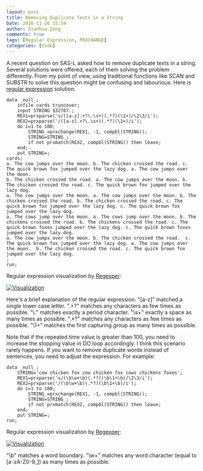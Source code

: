 ```yaml
---
layout: post
title: Removing Duplicate Texts in a String
Date: 2016-11-26 15:54
author: Xianhua Zeng
comments: true
tags: [Regular Expression, PRXCHANGE]
categories: [Code]
---
```

A recent question on SAS-L asked how to remove duplicate texts in a string. Several solutions were offered, each of them solving the problem differently. From my point of view, using traditional functions like SCAN and SUBSTR to solve this question might be confusing and labourious. Here is <span style="text-decoration: none;"><a href="https://en.wikipedia.org/wiki/Regular_expression" target="_blank">regular expression</a></span> solution.
<pre><code>data _null_;
    infile cards truncover;
    input STRING $32767.;
    REX1=prxparse('s/([a-z].+?\.\s+)(.*?)(\1+)/\2\3/i');
    REX2=prxparse('/([a-z].+?\.\s+)(.*?)(\1+)/i');
    do i=1 to 100;
        STRING_=prxchange(REX1, -1, compbl(STRING));
        STRING=STRING_;
        if not prxmatch(REX2, compbl(STRING)) then leave;
    end;
    put STRING=;
cards;
a. The cow jumps over the moon. b. The chicken crossed the road. c. The quick brown fox jumped over the lazy dog. a. The cow jumps over the moon. 
b. The chicken crossed the road. a. The cow jumps over the moon. b. The chicken crossed the road. c. The quick brown fox jumped over the lazy dog.
a. The cow jumps over the moon. a. The cow jumps over the moon. b. The chicken crossed the road. b. The chicken crossed the road. c. The quick brown fox jumped over the lazy dog. c. The quick brown fox jumped over the lazy dog.
a. The cows jump over the moon. a. The cows jump over the moon. b. The chickens crossed the road. b. The chickens crossed the road. c. The quick brown foxes jumped over the lazy dog. c. The quick brown foxes jumped over the lazy dog.
a. The cow jumps over the moon. b. The chicken crossed the road.  c. The quick brown fox jumped over the lazy dog. a. The cow jumps over the moon.  b. The chicken crossed the road. c. The quick brown fox jumped over the lazy dog.
;
run;
</code></pre>
Regular expression visualization by <a href="http://www.regexper.com/" target="_blank"><span style="text-decoration: none;">Regexper</span></a>:
<p><a href="http://www.xianhuazeng.com/en/wp-content/uploads/2016/11/Visualization01.jpg"><img class="aligncenter size-full" src="http://www.xianhuazeng.com/en/wp-content/uploads/2016/11/Visualization01.jpg" alt="Visualization" /></a></p>
Here's a brief explanation of the regular expression. "[a-z]" matched a single lower case letter. ".+?" matches any characters as few times as possible. "\." matches exactly a period character. "\s+" exactly a space as many times as possible. ".*?" matches any characters as few times as possible. "\1+" matches the first capturing group as many times as possible. 

Note that if the repeated time value is greater than 100, you need to increase the stopping value in DO loop accordingly. I think this scenario rarely happens. If you want to remove duplicate words instead of sentences, you need to adjust the expression. For example:
<pre><code>data _null_;
    STRING='cow chicken fox cow chicken fox cows chickens foxes';
    REX1=prxparse('s/(\b\w+\b)(.*?)(\b\1+\b)/\2\3/i');
    REX2=prxparse('/(\b\w+\b)(.*?)(\b\1+\b)/i');
    do i=1 to 100;
        STRING_=prxchange(REX1, -1, compbl(STRING));
        STRING=STRING_;
        if not prxmatch(REX2, compbl(STRING)) then leave;
    end;
    put STRING=;
run;
</code></pre>
Regular expression visualization by <a href="http://www.regexper.com/" target="_blank"><span style="text-decoration: none;">Regexper</span></a>:
<p><a href="http://www.xianhuazeng.com/en/wp-content/uploads/2016/11/Visualization02.jpg"><img class="aligncenter size-full" src="http://www.xianhuazeng.com/en/wp-content/uploads/2016/11/Visualization02.jpg" alt="Visualization" /></a></p>
"\b" matches a word boundary. "\w+" matches any word character (equal to [a-zA-Z0-9_]) as many times as possible. 